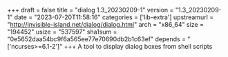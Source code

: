 +++
draft = false
title = "dialog 1.3_20230209-1"
version = "1.3_20230209-1"
date = "2023-07-20T11:58:16"
categories = ['lib-extra']
upstreamurl = "http://invisible-island.net/dialog/dialog.html"
arch = "x86_64"
size = "194452"
usize = "537597"
sha1sum = "0e5652daa54bc9f6a565ee77e70690db2b1c63ef"
depends = "['ncurses>=6.1-2']"
+++
A tool to display dialog boxes from shell scripts